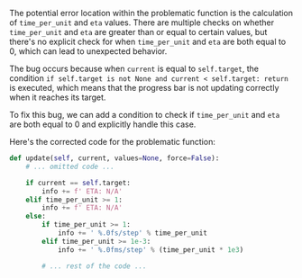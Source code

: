 The potential error location within the problematic function is the calculation of `time_per_unit` and `eta` values. There are multiple checks on whether `time_per_unit` and `eta` are greater than or equal to certain values, but there's no explicit check for when `time_per_unit` and `eta` are both equal to 0, which can lead to unexpected behavior.

The bug occurs because when `current` is equal to `self.target`, the condition `if self.target is not None and current < self.target: return` is executed, which means that the progress bar is not updating correctly when it reaches its target.

To fix this bug, we can add a condition to check if `time_per_unit` and `eta` are both equal to 0 and explicitly handle this case.

Here's the corrected code for the problematic function:

```python
def update(self, current, values=None, force=False):
    # ... omitted code ...

    if current == self.target:
        info += f' ETA: N/A'
    elif time_per_unit >= 1:
        info += f' ETA: N/A'
    else:
        if time_per_unit >= 1:
            info += ' %.0fs/step' % time_per_unit
        elif time_per_unit >= 1e-3:
            info += ' %.0fms/step' % (time_per_unit * 1e3)

        # ... rest of the code ...
```